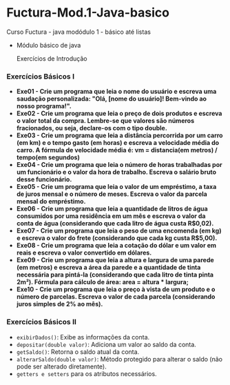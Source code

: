 # Fuctura-Mod.1-Java-basico
 Curso Fuctura - java modódulo 1 - básico até listas

- Módulo básico de java
    
    Exercícios de Introdução

### **Exercícios Básicos I**

- **Exe01 - Crie um programa que leia o nome do usuário e escreva uma saudação personalizada: "Olá, [nome do usuário]! Bem-vindo ao nosso programa!".**
- **Exe02 - Crie um programa que leia o preço de dois produtos e escreva o valor total da compra. Lembre-se que valores são números fracionados, ou seja, declare-os com o tipo double.**
- **Exe03 - Crie um programa que leia a distância percorrida por um carro (em km) e o tempo gasto (em horas) e escreva a velocidade média do carro. A fórmula de velocidade média é: vm = distancia(em metros) / tempo(em segundos)**
- **Exe04 - Crie um programa que leia o número de horas trabalhadas por um funcionário e o valor da hora de trabalho. Escreva o salário bruto desse funcionário.**
- **Exe05 - Crie um programa que leia o valor de um empréstimo,  a taxa de juros mensal e o número de meses. Escreva o valor da parcela mensal do empréstimo.**
- **Exe06 - Crie um programa que leia a quantidade de litros de água consumidos por uma residência em um mês e escreva o valor da conta de água (considerando que cada litro de água custa R$0,02).**
- **Exe07 - Crie um programa que leia o peso de uma encomenda (em kg) e escreva  o valor do frete (considerando que cada kg custa R$5,00).**
- **Exe08 - Crie um programa que leia a cotação do dólar e um valor em reais e escreva o valor convertido em dólares.**
- **Exe09 - Crie um programa que leia a altura e largura de uma parede (em metros) e escreva a área da parede e a quantidade de tinta necessária para pintá-la (considerando que cada litro de tinta pinta 2m²). Fórmula para cálculo de área: area = altura * largura;**
- **Exe10 - Crie um programa que leia o preço à vista de um produto  e o número de parcelas. Escreva o valor de cada parcela (considerando juros simples de 2% ao mês).**


### **Exercícios Básicos II**

- `exibirDados()`: Exibe as informações da conta.
- `depositar(double valor)`: Adiciona um valor ao saldo da conta.
- `getSaldo()`: Retorna o saldo atual da conta.
- `alterarSaldo(double valor)`: Método protegido para alterar o saldo (não pode ser alterado diretamente).
- `getters e setters` para os atributos necessários.